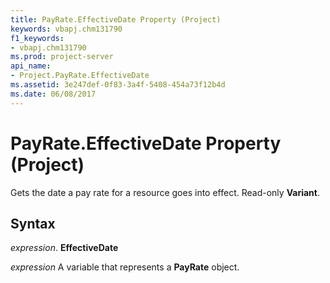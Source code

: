 ```yaml
---
title: PayRate.EffectiveDate Property (Project)
keywords: vbapj.chm131790
f1_keywords:
- vbapj.chm131790
ms.prod: project-server
api_name:
- Project.PayRate.EffectiveDate
ms.assetid: 3e247def-0f83-3a4f-5408-454a73f12b4d
ms.date: 06/08/2017
---
```



# PayRate.EffectiveDate Property (Project)

Gets the date a pay rate for a resource goes into effect. Read-only **Variant**.


## Syntax

 _expression_. **EffectiveDate**

 _expression_ A variable that represents a **PayRate** object.


